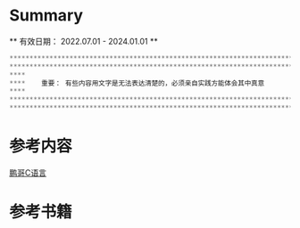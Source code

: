 # Summary

** 有效日期： 2022.07.01 - 2024.01.01 **

```c++
***************************************************************************
***************************************************************************
****                                                                   ****
****    重要： 有些内容用文字是无法表达清楚的，必须亲自实践方能体会其中真意       ****
****                                                                   ****
***************************************************************************
***************************************************************************
```

# 参考内容
[鹏哥C语言](https://space.bilibili.com/456828781)


# 参考书籍

